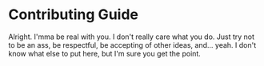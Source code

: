 # Contributing Guide
Alright. I'mma be real with you. I don't really care what you do. Just try
not to be an ass, be respectful, be accepting of other ideas, and... yeah.
I don't know what else to put here, but I'm sure you get the point.
